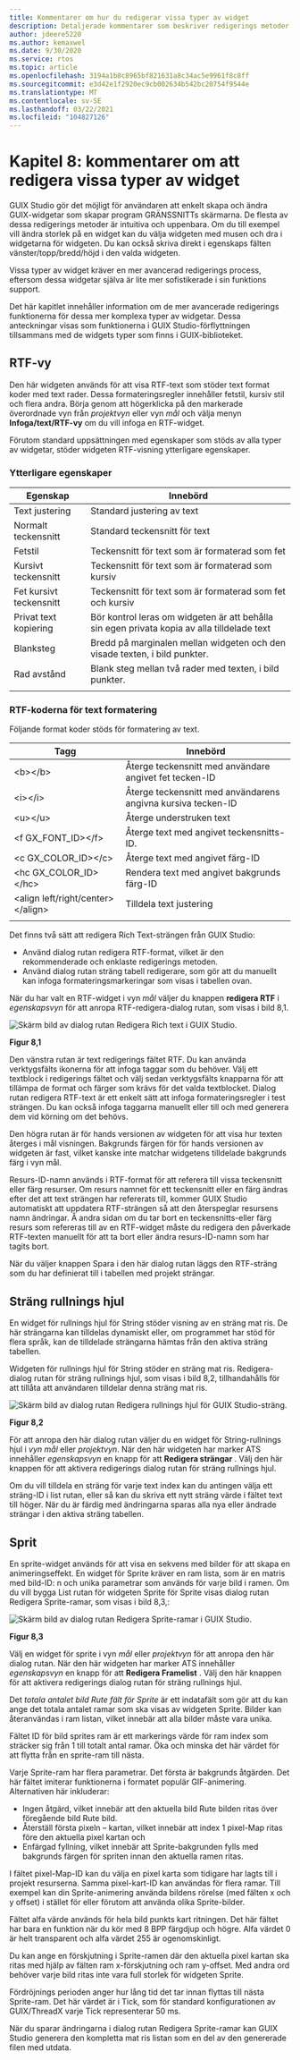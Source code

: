 ```yaml
---
title: Kommentarer om hur du redigerar vissa typer av widget
description: Detaljerade kommentarer som beskriver redigerings metoder för vissa typer av komplexa widgetar.
author: jdeere5220
ms.author: kemaxwel
ms.date: 9/30/2020
ms.service: rtos
ms.topic: article
ms.openlocfilehash: 3194a1b8c8965bf821631a8c34ac5e9961f8c8ff
ms.sourcegitcommit: e3d42e1f2920ec9cb002634b542bc20754f9544e
ms.translationtype: MT
ms.contentlocale: sv-SE
ms.lasthandoff: 03/22/2021
ms.locfileid: "104827126"
---
```

# <a name="chapter-8-notes-on-editing-specific-widget-types"></a>Kapitel 8: kommentarer om att redigera vissa typer av widget

GUIX Studio gör det möjligt för användaren att enkelt skapa och ändra GUIX-widgetar som skapar program GRÄNSSNITTs skärmarna. De flesta av dessa redigerings metoder är intuitiva och uppenbara. Om du till exempel vill ändra storlek på en widget kan du välja widgeten med musen och dra i widgetarna för widgeten. Du kan också skriva direkt i egenskaps fälten vänster/topp/bredd/höjd i den valda widgeten.

Vissa typer av widget kräver en mer avancerad redigerings process, eftersom dessa widgetar själva är lite mer sofistikerade i sin funktions support.

Det här kapitlet innehåller information om de mer avancerade redigerings funktionerna för dessa mer komplexa typer av widgetar. Dessa anteckningar visas som funktionerna i GUIX Studio-förflyttningen tillsammans med de widgets typer som finns i GUIX-biblioteket.

## <a name="rich-text-view"></a>RTF-vy

Den här widgeten används för att visa RTF-text som stöder text format koder med text rader. Dessa formateringsregler innehåller fetstil, kursiv stil och flera andra. Börja genom att högerklicka på den markerade överordnade vyn från *projektvyn* eller vyn *mål* och välja menyn **Infoga/text/RTF-vy** om du vill infoga en RTF-widget.

Förutom standard uppsättningen med egenskaper som stöds av alla typer av widgetar, stöder widgeten RTF-visning ytterligare egenskaper.

### <a name="additional-properties"></a>Ytterligare egenskaper

| Egenskap | Innebörd |
|----------|---------|
| Text justering | Standard justering av text |
| Normalt teckensnitt| Standard teckensnitt för text |
| Fetstil  | Teckensnitt för text som är formaterad som fet |
| Kursivt teckensnitt| Teckensnitt för text som är formaterad som kursiv|
| Fet kursivt teckensnitt| Teckensnitt för text som är formaterad som fet och kursiv |
| Privat text kopiering | Bör kontrol leras om widgeten är att behålla sin egen privata kopia av alla tilldelade text |
| Blanksteg | Bredd på marginalen mellan widgeten och den visade texten, i bild punkter. |
| Rad avstånd | Blank steg mellan två rader med texten, i bild punkter. |
|||

### <a name="the-rich-text-formatting-codes"></a>RTF-koderna för text formatering

Följande format koder stöds för formatering av text.

|Tagg|Innebörd|
|---|---|
|\<b>\</b> | Återge teckensnitt med användare angivet fet tecken-ID|
|\<i>\</i> | Återge teckensnitt med användarens angivna kursiva tecken-ID|
|\<u>\</u> | Återge understruken text|
|\<f GX_FONT_ID>\</f> | Återge text med angivet teckensnitts-ID. |
|\<c GX_COLOR_ID>\</c> | Återge text med angivet färg-ID|
|\<hc GX_COLOR_ID>\</hc> | Rendera text med angivet bakgrunds färg-ID|
|\<align left/right/center>\</align> | Tilldela text justering|
|||

Det finns två sätt att redigera Rich Text-strängen från GUIX Studio:

- Använd dialog rutan redigera RTF-format, vilket är den rekommenderade och enklaste redigerings metoden.
- Använd dialog rutan sträng tabell redigerare, som gör att du manuellt kan infoga formateringsmarkeringar som visas i tabellen ovan.

När du har valt en RTF-widget i vyn *mål* väljer du knappen **redigera RTF** i *egenskapsvyn* för att anropa RTF-redigera-dialog rutan, som visas i bild 8,1.

![Skärm bild av dialog rutan Redigera Rich text i GUIX Studio.](./media/guix-studio/edit_rich_text_dialog.png)

**Figur 8,1**

Den vänstra rutan är text redigerings fältet RTF. Du kan använda verktygsfälts ikonerna för att infoga taggar som du behöver. Välj ett textblock i redigerings fältet och välj sedan verktygsfälts knapparna för att tillämpa de format och färger som krävs för det valda textblocket. Dialog rutan redigera RTF-text är ett enkelt sätt att infoga formateringsregler i test strängen. Du kan också infoga taggarna manuellt eller till och med generera dem vid körning om det behövs.

Den högra rutan är för hands versionen av widgeten för att visa hur texten återges i mål visningen. Bakgrunds färgen för för hands versionen av widgeten är fast, vilket kanske inte matchar widgetens tilldelade bakgrunds färg i vyn mål.

Resurs-ID-namn används i RTF-format för att referera till vissa teckensnitt eller färg resurser. Om resurs namnet för ett teckensnitt eller en färg ändras efter det att text strängen har refererats till, kommer GUIX Studio automatiskt att uppdatera RTF-strängen så att den återspeglar resursens namn ändringar. Å andra sidan om du tar bort en teckensnitts-eller färg resurs som refereras till av en RTF-widget måste du redigera den påverkade RTF-texten manuellt för att ta bort eller ändra resurs-ID-namn som har tagits bort.

När du väljer knappen Spara i den här dialog rutan läggs den RTF-sträng som du har definierat till i tabellen med projekt strängar.

## <a name="string-scroll-wheel"></a>Sträng rullnings hjul

En widget för rullnings hjul för String stöder visning av en sträng mat ris. De här strängarna kan tilldelas dynamiskt eller, om programmet har stöd för flera språk, kan de tilldelade strängarna hämtas från den aktiva sträng tabellen.

Widgeten för rullnings hjul för String stöder en sträng mat ris. Redigera-dialog rutan för sträng rullnings hjul, som visas i bild 8,2, tillhandahålls för att tillåta att användaren tilldelar denna sträng mat ris.

![Skärm bild av dialog rutan Redigera rullnings hjul för GUIX Studio-sträng.](./media/guix-studio/string_scroll_wheel_edit.png)

**Figur 8,2**

För att anropa den här dialog rutan väljer du en widget för String-rullnings hjul i *vyn mål* eller *projektvyn*. När den här widgeten har marker ATS innehåller *egenskapsvyn* en knapp för att **Redigera strängar** . Välj den här knappen för att aktivera redigerings dialog rutan för sträng rullnings hjul.

Om du vill tilldela en sträng för varje text index kan du antingen välja ett sträng-ID i list rutan, eller så kan du skriva ett nytt sträng värde i fältet text till höger. När du är färdig med ändringarna sparas alla nya eller ändrade strängar i den aktiva sträng tabellen.

## <a name="sprite"></a>Sprit

En sprite-widget används för att visa en sekvens med bilder för att skapa en animeringseffekt. En widget för Sprite kräver en ram lista, som är en matris med bild-ID: n och unika parametrar som används för varje bild i ramen. Om du vill bygga List rutan för widgeten Sprite för Sprite visas dialog rutan Redigera Sprite-ramar, som visas i bild 8,3,:

![Skärm bild av dialog rutan Redigera Sprite-ramar i GUIX Studio.](./media/guix-studio/edit_sprite_frames.png)

**Figur 8,3**

Välj en widget för sprite i vyn *mål* eller *projektvyn* för att anropa den här dialog rutan. När den här widgeten har marker ATS innehåller *egenskapsvyn* en knapp för att **Redigera Framelist** . Välj den här knappen för att aktivera redigerings dialog rutan för sträng rullnings hjul.

Det *totala antalet bild Rute fält för Sprite* är ett indatafält som gör att du kan ange det totala antalet ramar som ska visas av widgeten Sprite. Bilder kan återanvändas i ram listan, vilket innebär att alla bilder måste vara unika.

Fältet ID för bild sprites ram är ett markerings värde för ram index som sträcker sig från 1 till totalt antal ramar. Öka och minska det här värdet för att flytta från en sprite-ram till nästa.

Varje Sprite-ram har flera parametrar. Det första är bakgrunds åtgärden. Det här fältet imiterar funktionerna i formatet populär GIF-animering. Alternativen här inkluderar:

- Ingen åtgärd, vilket innebär att den aktuella bild Rute bilden ritas över föregående bild Rute bild.
- Återställ första pixeln – kartan, vilket innebär att index 1 pixel-Map ritas före den aktuella pixel kartan och
- Enfärgad fyllning, vilket innebär att Sprite-bakgrunden fylls med bakgrunds färgen för spriten innan den aktuella ramen ritas.

I fältet pixel-Map-ID kan du välja en pixel karta som tidigare har lagts till i projekt resurserna. Samma pixel-kart-ID kan användas för flera ramar. Till exempel kan din Sprite-animering använda bildens rörelse (med fälten x och y offset) i stället för eller förutom att använda olika Sprite-bilder.

Fältet alfa värde används för hela bild punkts kart ritningen. Det här fältet har bara en funktion när du kör med 8 BPP färgdjup och högre. Alfa värdet 0 är helt transparent och alfa värdet 255 är ogenomskinligt.

Du kan ange en förskjutning i Sprite-ramen där den aktuella pixel kartan ska ritas med hjälp av fälten ram x-förskjutning och ram y-offset. Med andra ord behöver varje bild ritas inte vara full storlek för widgeten Sprite.

Fördröjnings perioden anger hur lång tid det tar innan flyttas till nästa Sprite-ram. Det här värdet är i Tick, som för standard konfigurationen av GUIX/ThreadX varje Tick representerar 50 ms.

När du sparar ändringarna i dialog rutan Redigera Sprite-ramar kan GUIX Studio generera den kompletta mat ris listan som en del av den genererade filen med utdata.
